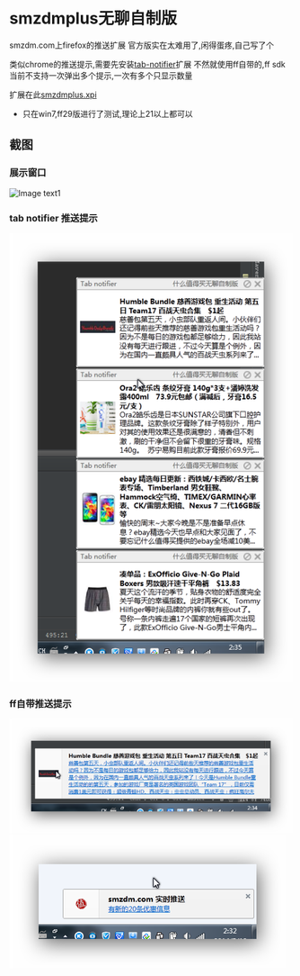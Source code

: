 smzdmplus无聊自制版
=========

smzdm.com上firefox的推送扩展
官方版实在太难用了,闲得蛋疼,自己写了个

类似chrome的推送提示,需要先安装[tab-notifier](https://addons.mozilla.org/en-US/firefox/addon/tab-notifier/)扩展
不然就使用ff自带的,ff sdk当前不支持一次弹出多个提示,一次有多个只显示数量

扩展在此[smzdmplus.xpi](http://github.com/chenxiaolei/smzdmplus/raw/master/smzdmplus.xpi) 

- 只在win7,ff29版进行了测试,理论上21以上都可以

截图
----------

### 展示窗口
![Image text1](http://raw.github.com/chenxiaolei/smzdmplus/master/snapshot/1.png)

### tab notifier 推送提示
![Image text2](http://github.com/chenxiaolei/smzdmplus/raw/master/snapshot/2.png)

### ff自带推送提示
![Image text2](http://github.com/chenxiaolei/smzdmplus/raw/master/snapshot/4.png)
![Image text2](http://github.com/chenxiaolei/smzdmplus/raw/master/snapshot/5.png)
